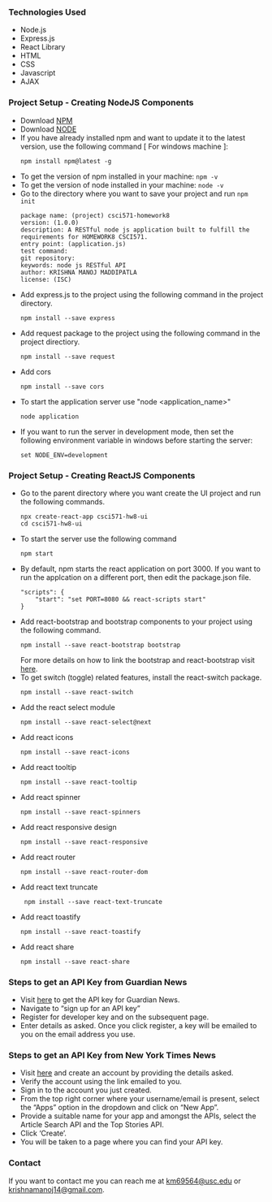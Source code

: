 ### Technologies Used
* Node.js
* Express.js
* React Library
* HTML
* CSS
* Javascript
* AJAX

### Project Setup -  Creating NodeJS Components 
* Download [NPM](https://www.npmjs.com/get-npm)
* Download [NODE](https://nodejs.org/en/)
* If you have already installed npm and want to update it to the latest version, use the following command [ For windows machine ]: 
    ```
    npm install npm@latest -g
    ```
* To get the version of npm installed in your machine:  ```npm -v```
* To get the version of node installed in your machine: ```node -v```
* Go to the directory where you want to save your project and run ```npm init```
    ```
    package name: (project) csci571-homework8
    version: (1.0.0)
    description: A RESTful node js application built to fulfill the requirements for HOMEWORK8 CSCI571.
    entry point: (application.js)
    test command:
    git repository:
    keywords: node js RESTful API
    author: KRISHNA MANOJ MADDIPATLA
    license: (ISC)
    ```
* Add express.js to the project using the following command in the project directory.
    ```
    npm install --save express
    ```
* Add request package to the project using the following command in the project directiory.
    ```
    npm install --save request
    ```
* Add cors
    ```
    npm install --save cors
    ```
* To start the application server use "node <application_name>"
    ```
    node application
    ```
* If you want to run the server in development mode, then set the following environment variable in windows before starting the server:
    ```
    set NODE_ENV=development
    ```

### Project Setup - Creating ReactJS Components
* Go to the parent directory where you want create the UI project and run the following commands.
    ```
    npx create-react-app csci571-hw8-ui
    cd csci571-hw8-ui
    ```
* To start the server use the following command
    ```
    npm start
    ```
* By default, npm starts the react application on port 3000. If you want to run the applcation on a different port, then edit the package.json file.
    ```
    "scripts": {
        "start": "set PORT=8080 && react-scripts start"
    }
    ``` 
* Add react-bootstrap and bootstrap components to your project using the following command. 
    ```
    npm install --save react-bootstrap bootstrap
    ```
    For more details on how to link the bootstrap and react-bootstrap visit [here](https://react-bootstrap.github.io/getting-started/introduction/).
* To get switch (toggle) related features, install the react-switch package.
    ```
    npm install --save react-switch
    ```
* Add the react select module
    ```
    npm install --save react-select@next 
    ```
* Add react icons
    ```
    npm install --save react-icons
    ```
* Add react tooltip
    ```
    npm install --save react-tooltip 
    ```
* Add react spinner
    ```
    npm install --save react-spinners 
    ```
* Add react responsive design
    ```
    npm install --save react-responsive
    ```
* Add react router
    ```
    npm install --save react-router-dom
    ```
* Add react text truncate
    ```
     npm install --save react-text-truncate
    ```
* Add react toastify
    ```
    npm install --save react-toastify
    ```
* Add react share
    ```
    npm install --save react-share
    ```

### Steps to get an API Key from Guardian News
* Visit [here](https://open-platform.theguardian.com/documentation/) to get the API key for Guardian News.
* Navigate to “sign up for an API key”
* Register for developer key and on the subsequent page.
* Enter details as asked. Once you click register, a key will be emailed to you on the email address you use.

### Steps to get an API Key from New York Times News
* Visit [here](https://developer.nytimes.com/get-started) and create an account by providing the details asked.
* Verify the account using the link emailed to you.
* Sign in to the account you just created.
* From the top right corner where your username/email is present, select the “Apps” option in the dropdown and click on “New App”.
* Provide a suitable name for your app and amongst the APIs, select the Article Search API and the Top Stories API.
* Click ‘Create’.
* You will be taken to a page where you can find your API key.

### Contact
If you want to contact me you can reach me at <km69564@usc.edu> or <krishnamanoj14@gmail.com>.
